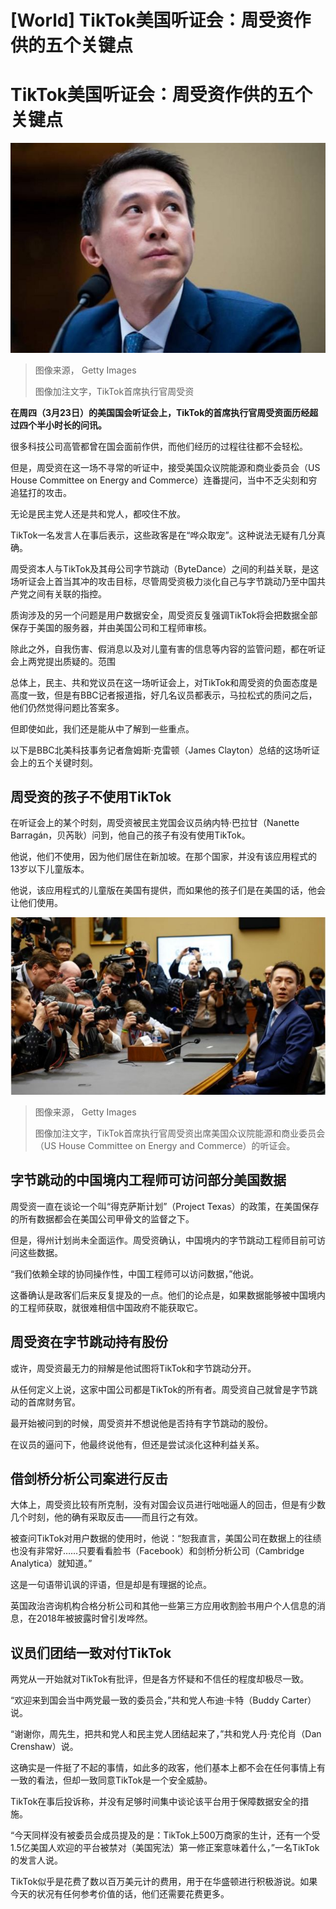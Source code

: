 # [World] TikTok美国听证会：周受资作供的五个关键点

#  TikTok美国听证会：周受资作供的五个关键点


![TikTok首席执行官周受资](_129111111_adf630b9-999f-485d-b7e5-da76ee1516f2.jpg)

> 图像来源，  Getty Images
>
> 图像加注文字，TikTok首席执行官周受资

**在周四（3月23日）的美国国会听证会上，TikTok的首席执行官周受资面历经超过四个半小时长的问讯。**

很多科技公司高管都曾在国会面前作供，而他们经历的过程往往都不会轻松。

但是，周受资在这一场不寻常的听证中，接受美国众议院能源和商业委员会（US House Committee on Energy and Commerce）连番提问，当中不乏尖刻和穷追猛打的攻击。

无论是民主党人还是共和党人，都咬住不放。

TikTok一名发言人在事后表示，这些政客是在“哗众取宠”。这种说法无疑有几分真确。

周受资本人与TikTok及其母公司字节跳动（ByteDance）之间的利益关联，是这场听证会上首当其冲的攻击目标，尽管周受资极力淡化自己与字节跳动乃至中国共产党之间有关联的指控。

质询涉及的另一个问题是用户数据安全，周受资反复强调TikTok将会把数据全部保存于美国的服务器，并由美国公司和工程师审核。

除此之外，自我伤害、假消息以及对儿童有害的信息等内容的监管问题，都在听证会上两党提出质疑的。范围

总体上，民主、共和党议员在这一场听证会上，对TikTok和周受资的负面态度是高度一致，但是有BBC记者报道指，好几名议员都表示，马拉松式的质问之后，他们仍然觉得问题比答案多。


但即使如此，我们还是能从中了解到一些重点。

以下是BBC北美科技事务记者詹姆斯·克雷顿（James Clayton）总结的这场听证会上的五个关键时刻。

##  周受资的孩子不使用TikTok

在听证会上的某个时刻，周受资被民主党国会议员纳内特·巴拉甘（Nanette Barragán，贝芮耿）问到，他自己的孩子有没有使用TikTok。

他说，他们不使用，因为他们居住在新加坡。在那个国家，并没有该应用程式的13岁以下儿童版本。

他说，该应用程式的儿童版在美国有提供，而如果他的孩子们是在美国的话，他会让他们使用。

![TikTok首席执行官周受资](_129089699_gettyimages-1475556385.jpg)

> 图像来源，  Getty Images
>
> 图像加注文字，TikTok首席执行官周受资出席美国众议院能源和商业委员会（US House Committee on Energy and Commerce）的听证会。

##  字节跳动的中国境内工程师可访问部分美国数据

周受资一直在谈论一个叫“得克萨斯计划”（Project Texas）的政策，在美国保存的所有数据都会在美国公司甲骨文的监督之下。

但是，得州计划尚未全面运作。周受资确认，中国境内的字节跳动工程师目前可访问这些数据。

“我们依赖全球的协同操作性，中国工程师可以访问数据，”他说。

这番确认是政客们后来反复提及的一点。他们的论点是，如果数据能够被中国境内的工程师获取，就很难相信中国政府不能获取它。

##  周受资在字节跳动持有股份

或许，周受资最无力的辩解是他试图将TikTok和字节跳动分开。

从任何定义上说，这家中国公司都是TikTok的所有者。周受资自己就曾是字节跳动的首席财务官。

最开始被问到的时候，周受资并不想说他是否持有字节跳动的股份。

在议员的逼问下，他最终说他有，但还是尝试淡化这种利益关系。

##  借剑桥分析公司案进行反击

大体上，周受资比较有所克制，没有对国会议员进行咄咄逼人的回击，但是有少数几个时刻，他的确有采取反击——而且行之有效。

被查问TikTok对用户数据的使用时，他说：“恕我直言，美国公司在数据上的往绩也没有非常好……只要看看脸书（Facebook）和剑桥分析公司（Cambridge Analytica）就知道。”

这是一句语带讥讽的评语，但是却是有理据的论点。

英国政治咨询机构合格分析公司和其他一些第三方应用收割脸书用户个人信息的消息，在2018年被披露时曾引发哗然。

##  议员们团结一致对付TikTok

两党从一开始就对TikTok有批评，但是各方怀疑和不信任的程度却极尽一致。

“欢迎来到国会当中两党最一致的委员会，”共和党人布迪·卡特（Buddy Carter）说。

“谢谢你，周先生，把共和党人和民主党人团结起来了，”共和党人丹·克伦肖（Dan Crenshaw）说。

这确实是一件挺了不起的事情，如此多的政客，他们基本上都不会在任何事情上有一致的看法，但却一致同意TikTok是一个安全威胁。

TikTok在事后投诉称，并没有足够时间集中谈论该平台用于保障数据安全的措施。

“今天同样没有被委员会成员提及的是：TikTok上500万商家的生计，还有一个受1.5亿美国人欢迎的平台被禁对（美国宪法）第一修正案意味着什么，”一名TikTok的发言人说。

TikTok似乎是花费了数以百万美元计的费用，用于在华盛顿进行积极游说。如果今天的状况有任何参考价值的话，他们还需要花费更多。


